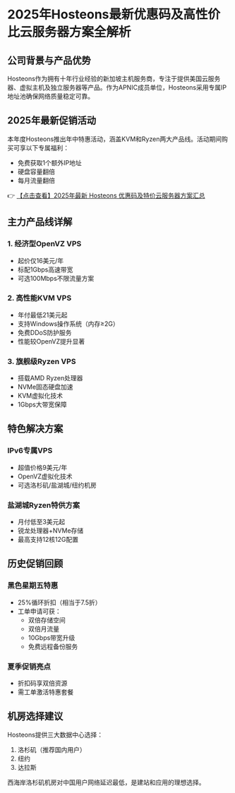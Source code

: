# 2025年Hosteons最新优惠码及高性价比云服务器方案全解析

## 公司背景与产品优势
Hosteons作为拥有十年行业经验的新加坡主机服务商，专注于提供美国云服务器、虚拟主机及独立服务器等产品。作为APNIC成员单位，Hosteons采用专属IP地址池确保网络质量稳定可靠。

## 2025年最新促销活动
本年度Hosteons推出年中特惠活动，涵盖KVM和Ryzen两大产品线。活动期间购买可享以下专属福利：
- 免费获取1个额外IP地址
- 硬盘容量翻倍
- 每月流量翻倍

👉 [【点击查看】2025年最新 Hosteons 优惠码及特价云服务器方案汇总](https://bit.ly/hosteons)

## 主力产品线详解

### 1. 经济型OpenVZ VPS
- 起价仅16美元/年
- 标配1Gbps高速带宽
- 可选100Mbps不限流量方案

### 2. 高性能KVM VPS
- 年付最低21美元起
- 支持Windows操作系统（内存≥2G）
- 免费DDoS防护服务
- 性能较OpenVZ提升显著

### 3. 旗舰级Ryzen VPS
- 搭载AMD Ryzen处理器
- NVMe固态硬盘加速
- KVM虚拟化技术
- 1Gbps大带宽保障

## 特色解决方案

### IPv6专属VPS
- 超值价格9美元/年
- OpenVZ虚拟化技术
- 可选洛杉矶/盐湖城/纽约机房

### 盐湖城Ryzen特供方案
- 月付低至3美元起
- 锐龙处理器+NVMe存储
- 最高支持12核12G配置

## 历史促销回顾
### 黑色星期五特惠
- 25%循环折扣（相当于7.5折）
- 工单申请可获：
  - 双倍存储空间
  - 双倍月流量
  - 10Gbps带宽升级
  - 免费远程备份服务

### 夏季促销亮点
- 折扣码享双倍资源
- 需工单激活特惠套餐

## 机房选择建议
Hosteons提供三大数据中心选择：
1. 洛杉矶（推荐国内用户）
2. 纽约
3. 达拉斯

西海岸洛杉矶机房对中国用户网络延迟最低，是建站和应用的理想选择。